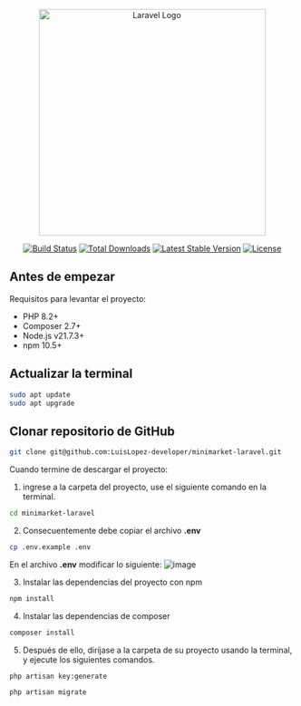 <p align="center"><a href="https://laravel.com" target="_blank"><img src="https://raw.githubusercontent.com/laravel/art/master/logo-lockup/5%20SVG/2%20CMYK/1%20Full%20Color/laravel-logolockup-cmyk-red.svg" width="400" alt="Laravel Logo"></a></p>

<p align="center">
<a href="https://github.com/laravel/framework/actions"><img src="https://github.com/laravel/framework/workflows/tests/badge.svg" alt="Build Status"></a>
<a href="https://packagist.org/packages/laravel/framework"><img src="https://img.shields.io/packagist/dt/laravel/framework" alt="Total Downloads"></a>
<a href="https://packagist.org/packages/laravel/framework"><img src="https://img.shields.io/packagist/v/laravel/framework" alt="Latest Stable Version"></a>
<a href="https://packagist.org/packages/laravel/framework"><img src="https://img.shields.io/packagist/l/laravel/framework" alt="License"></a>
</p>

## Antes de empezar

Requisitos para levantar el proyecto:

- PHP 8.2+
- Composer 2.7+
- Node.js v21.7.3+
- npm 10.5+

## Actualizar la terminal

```bash
sudo apt update
sudo apt upgrade
```

## Clonar repositorio de GitHub

```bash
git clone git@github.com:LuisLopez-developer/minimarket-laravel.git
```

Cuando termine de descargar el proyecto: 

1. ingrese a la carpeta del proyecto, use el siguiente comando en la terminal.
```bash
cd minimarket-laravel
```

2. Consecuentemente debe copiar el archivo **.env**

```bash
cp .env.example .env
```

En el archivo **.env** modificar lo siguiente:
![image](https://github.com/LuisLopez-developer/minimarket-laravel/assets/156825396/615464a0-1c66-4ebd-9a27-eb590ebcdece)


3. Instalar las dependencias del proyecto con npm

```bash
npm install
```

4. Instalar las dependencias de composer

```bash
composer install
```

5. Después de ello, diríjase a la carpeta de su proyecto usando la terminal, y ejecute los siguientes comandos.

```bash
php artisan key:generate

php artisan migrate
```
